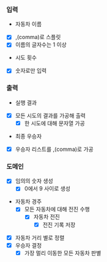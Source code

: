 ### 입력
- 자동차 이름
- [x] ,(comma)로 스플릿
- [x] 이름의 글자수는 1 이상
- 시도 횟수
- [x] 숫자로만 입력

### 출력
- 실행 결과
- [x] 모든 시도의 결과를 가공해 출력
  - [x] 한 시도에 대해 문자열 가공
- 최종 우승자
- [x] 우승자 리스트를 ,(comma)로 가공

### 도메인
- [x] 임의의 숫자 생성
  - [x] 0에서 9 사이로 생성
- 자동차 경주
  - [x] 모든 자동차에 대해 전진 수행
    - [x] 자동차 전진
      - [x] 전진 기록 저장
- [x] 자동차 거리 별로 정렬
- [x] 우승자 결정
  - [x] 가장 멀리 이동한 모든 자동차 판별